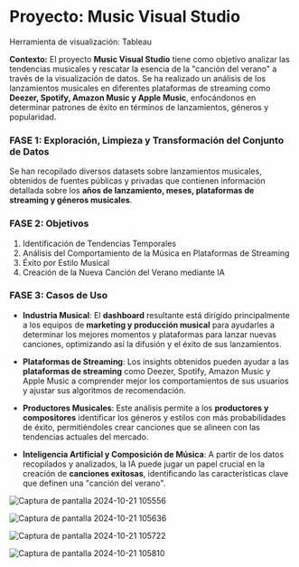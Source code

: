 # Proyecto: **Music Visual Studio**  
Herramienta de visualización: Tableau

 **Contexto:** El proyecto **Music Visual Studio** tiene como objetivo analizar las tendencias musicales y rescatar la esencia de la "canción del verano" a través de la visualización de datos. Se ha realizado un análisis de los lanzamientos musicales en diferentes plataformas de streaming como **Deezer, Spotify, Amazon Music y Apple Music**, enfocándonos en determinar patrones de éxito en términos de lanzamientos, géneros y popularidad.

### **FASE 1: Exploración, Limpieza y Transformación del Conjunto de Datos**
Se han recopilado diversos datasets sobre lanzamientos musicales, obtenidos de fuentes públicas y privadas que contienen información detallada sobre los **años de lanzamiento, meses, plataformas de streaming y géneros musicales**. 

### **FASE 2: Objetivos**
1. Identificación de Tendencias Temporales 
2. Análisis del Comportamiento de la Música en Plataformas de Streaming
3. Éxito por Estilo Musical
4. Creación de la Nueva Canción del Verano mediante IA

### **FASE 3: Casos de Uso**
- **Industria Musical**: El **dashboard** resultante está dirigido principalmente a los equipos de **marketing y producción musical** para ayudarles a determinar los mejores momentos y plataformas para lanzar nuevas canciones, optimizando así la difusión y el éxito de sus lanzamientos.

- **Plataformas de Streaming**: Los insights obtenidos pueden ayudar a las **plataformas de streaming** como Deezer, Spotify, Amazon Music y Apple Music a comprender mejor los comportamientos de sus usuarios y ajustar sus algoritmos de recomendación.

- **Productores Musicales**: Este análisis permite a los **productores y compositores** identificar los géneros y estilos con más probabilidades de éxito, permitiéndoles crear canciones que se alineen con las tendencias actuales del mercado.

- **Inteligencia Artificial y Composición de Música**: A partir de los datos recopilados y analizados, la IA puede jugar un papel crucial en la creación de **canciones exitosas**, identificando las características clave que definen una "canción del verano".


![Captura de pantalla 2024-10-21 105556](https://github.com/user-attachments/assets/ad25afaa-3413-49e8-9ba1-fa9445d2677e)


![Captura de pantalla 2024-10-21 105636](https://github.com/user-attachments/assets/5b05c3ca-a967-4b30-87cf-a6d741e9f11b)


![Captura de pantalla 2024-10-21 105722](https://github.com/user-attachments/assets/94b2537b-9b97-4a68-a977-9809f7637ebf)


![Captura de pantalla 2024-10-21 105810](https://github.com/user-attachments/assets/18b21448-5423-4783-be2c-b75e78bc4c7d)

